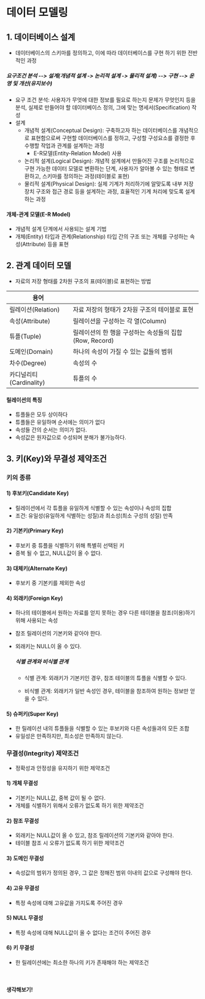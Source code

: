 # 데이터 모델링

## 1. 데이터베이스 설계

- 데이터베이스의 스키마를 정의하고, 이에 따라 데이터베이스를 구현 하기 위한 전반적인 과정

##### 요구조건 분석 --> 설계(개념적 설계 -> 논리적 설계 -> 물리적 설계) --> 구현 --> 운영 및 개선(유지보수)

- 요구 조건 분석: 사용자가 무엇에 대한 정보를 필요로 하는지 문제가 무엇인지 등을 분석, 실제로 만들어야 할 데이터베이스 정의, 그에 맞는 명세서(Specification) 작성
- 설계
  - 개념적 설계(Conceptual Design): 구축하고자 하는 데이터베이스를 개념적으로 표현함으로써 구현할 데이터베이스를 정하고, 구성할 구성요소를 결정한 후 수행할 작업과 관계를 설계하는 과정
    - E-R모델(Entity-Relation Model) 사용
  - 논리적 설계(Logical Design): 개념적 설계에서 만들어진 구조를 논리적으로 구현 가능한 데이터 모델로 변환하는 단계, 사용자가 알아볼 수 있는 형태로 변환하고, 스키마를 정의하는 과정(테이블로 표현)
  - 물리적 설계(Physical Design):  실제 기계가 처리하기에 알맞도록 내부 저장 장치 구조와 접근 경로 등을 설계하는 과정, 효율적인 기계 처리에 맞도록 설계하는 과정

#### 개체-관계 모델(E-R Model)

- 개념적 설계 단계에서 사용되는 설계 기법
- 개체(Entity) 타입과 관계(Relationship) 타입 간의 구조 또는 개체를 구성하는 속성(Attribute) 등을 표현



## 2. 관계 데이터 모델

- 자료의 저장 형태를 2차원 구조의 표(테이블)로 표현하는 방법

| 용어                    |                                                        |
| ----------------------- | ------------------------------------------------------ |
| 릴레이션(Relation)      | 자료 저장의 형태가 2차원 구조의 테이블로 표현          |
| 속성(Attribute)         | 릴레이션을 구성하는 각 열(Column)                      |
| 튜플(Tuple)             | 릴레이션의 한 행을 구성하는 속성들의 집합(Row, Record) |
| 도메인(Domain)          | 하나의 속성이 가질 수 있는 값들의 범위                 |
| 차수(Degree)            | 속성의 수                                              |
| 카디널리티(Cardinality) | 튜플의 수                                              |

#### 릴레이션의 특징

- 튜플들은 모두 상이하다
- 튜플들은 유일하며 순서에는 의미가 없다
- 속성들 간의 순서는 의미가 없다.
- 속성값은 원자값으로 수성되며 분해가 불가능하다.



## 3. 키(Key)와 무결성 제약조건

### 키의 종류

#### 1) 후보키(Candidate Key)

- 릴레이션에서 각 튜플을 유일하게 식별할 수 있는 속성이나 속성의 집합
- 조건: 유일성(유일하게 식별하는 성질)과 최소성(최소 구성의 성질) 만족

#### 2) 기본키(Primary Key)

- 후보키 중 튜플을 식별하기 위해 특별히 선택된 키
- 중복 될 수 없고, NULL값이 올 수 없다.

#### 3) 대체키(Alternate Key)

- 후보키 중 기본키를 제외한 속성

#### 4) 외래키(Foreign Key)

- 하나의 테이블에서 원하는 자료를 얻지 못하는 경우 다른 테이블을 참조(이용)하기 위해 사용되는 속성

- 참조 릴레이션의 기본키와 같아야 한다.

- 외래키는 NULL이 올 수 있다.

  ##### 식별 관계와 비식별 관계

  - 식별 관계: 외래키가 기본키인 경우, 참조 테이블의 튜플을 식별할 수 있다.

  - 비식별 관계: 외래키가 일반 속성인 경우, 테이블을 참조하여 원하는 정보만 얻을 수 있다.

#### 5) 슈퍼키(Super Key)

- 한 릴레이션 내의 튜플들을 식별할 수 있는 후보키와 다른 속성들과의 모든 조합
- 유일성은 만족하지만, 최소성은 만족하지 않는다.

### 무결성(Integrity) 제약조건

- 정확성과 안정성을 유지하기 위한 제약조건

#### 1) 개체 무결성

- 기본키는 NULL값, 중복 값이 될 수 없다.
- 개체를 식별하기 위해서 오류가 없도록 하기 위한 제약조건

#### 2) 참조 무결성

- 외래키는 NULL값이 올 수 있고, 참조 릴레이션의 기본키와 같아야 한다.
- 테이블 참조 시 오류가 없도록 하기 위한 제약조건

#### 3) 도메인 무결성

- 속성값의 범위가 정의된 경우, 그 값은 정해진 범위 이내의 값으로 구성해야 한다.

#### 4) 고유 무결성

- 특정 속성에 대해 고유값을 가지도록 주어진 경우

#### 5) NULL 무결성

- 특정 속성에 대해 NULL값이 올 수 없다는 조건이 주어진 경우

#### 6) 키 무결성

- 한 릴레이션에는 최소한 하나의 키가 존재해야 하는 제약조건

<br />

#### 생각해보기!